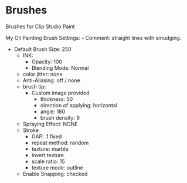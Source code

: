# Brushes
Brushes for Clip Studio Paint


My Oil Painting Brush Settings:
	- Comment:  straight lines with smudging.

  - Default Brush Size:  250
	- INK:
		- Opacity: 100
		- Blending Mode: Normal
	- color jitter: none
	- Anti-Aliasing:  off / none
	- brush tip: 
	  - Custom image provided
		- thickness:  50
		- direction of applying: horizontal
		- angle:  180
		- brush density:  9
	- Spraying Effect: NONE
	- Stroke
		- GAP:  .1  fixed
		- repeat method: random
		- texture:  marble
		- invert texture
		- scale ratio: 15
		- texture mode: outline
	- Enable Snapping:  checked


